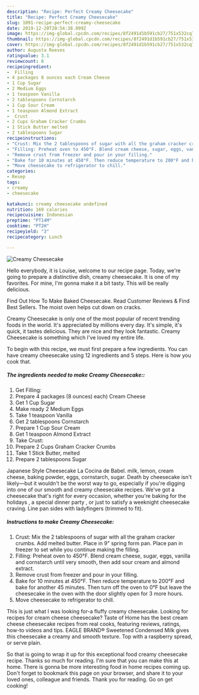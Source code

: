 ```yaml
---
description: "Recipe: Perfect Creamy Cheesecake"
title: "Recipe: Perfect Creamy Cheesecake"
slug: 1091-recipe-perfect-creamy-cheesecake
date: 2019-12-20T20:54:38.099Z
image: https://img-global.cpcdn.com/recipes/8f2491d1b591cb27/751x532cq70/creamy-cheesecake-recipe-main-photo.jpg
thumbnail: https://img-global.cpcdn.com/recipes/8f2491d1b591cb27/751x532cq70/creamy-cheesecake-recipe-main-photo.jpg
cover: https://img-global.cpcdn.com/recipes/8f2491d1b591cb27/751x532cq70/creamy-cheesecake-recipe-main-photo.jpg
author: Augusta Reeves
ratingvalue: 3.1
reviewcount: 8
recipeingredient:
-  Filling
- 4 packages 8 ounces each Cream Cheese
- 1 Cup Sugar
- 2 Medium Eggs
- 1 teaspoon Vanilla
- 2 tablespoons Cornstarch
- 1 Cup Sour Cream
- 1 teaspoon Almond Extract
-  Crust
- 2 Cups Graham Cracker Crumbs
- 1 Stick Butter melted
- 2 tablespoons Sugar
recipeinstructions:
- "Crust: Mix the 2 tablespoons of sugar with all the graham cracker crumbs. Add melted butter. Place in 9&#34; spring form pan. Place pan in freezer to set while you continue making the filling."
- "Filling: Preheat oven to 450°F. Blend cream cheese, sugar, eggs, vanilla and cornstarch until very smooth, then add sour cream and almond extract."
- "Remove crust from freezer and pour in your filling."
- "Bake for 10 minutes at 450°F. Then reduce temperature to 200°F and bake for another 45 minutes. Then turn off the oven to 0°F but leave the cheesecake in the oven with the door slightly open for 3 more hours."
- "Move cheesecake to refrigerator to chill."
categories:
- Resep
tags:
- creamy
- cheesecake

katakunci: creamy cheesecake undefined
nutrition: 169 calories
recipecuisine: Indonesian
preptime: "PT14M"
cooktime: "PT2H"
recipeyield: "3"
recipecategory: Lunch

---
```



![Creamy Cheesecake](https://img-global.cpcdn.com/recipes/8f2491d1b591cb27/751x532cq70/creamy-cheesecake-recipe-main-photo.jpg)

Hello everybody, it is Louise, welcome to our recipe page. Today, we're going to prepare a distinctive dish, creamy cheesecake. It is one of my favorites. For mine, I'm gonna make it a bit tasty. This will be really delicious.

Find Out How To Make Baked Cheesecake. Read Customer Reviews &amp; Find Best Sellers. The moist oven helps cut down on cracks.

Creamy Cheesecake is only one of the most popular of recent trending foods in the world. It's appreciated by millions every day. It's simple, it's quick, it tastes delicious. They are nice and they look fantastic. Creamy Cheesecake is something which I've loved my entire life.


To begin with this recipe, we must first prepare a few ingredients. You can have creamy cheesecake using 12 ingredients and 5 steps. Here is how you cook that.

##### The ingredients needed to make Creamy Cheesecake::

1. Get  Filling:
1. Prepare 4 packages (8 ounces) each) Cream Cheese
1. Get 1 Cup Sugar
1. Make ready 2 Medium Eggs
1. Take 1 teaspoon Vanilla
1. Get 2 tablespoons Cornstarch
1. Prepare 1 Cup Sour Cream
1. Get 1 teaspoon Almond Extract
1. Take  Crust:
1. Prepare 2 Cups Graham Cracker Crumbs
1. Take 1 Stick Butter, melted
1. Prepare 2 tablespoons Sugar


Japanese Style Cheesecake La Cocina de Babel. milk, lemon, cream cheese, baking powder, eggs, cornstarch, sugar. Death by cheesecake isn&#39;t likely—but it wouldn&#39;t be the worst way to go, especially if you&#39;re digging into one of our smooth and creamy cheesecake recipes. We&#39;ve got a cheesecake that&#39;s right for every occasion, whether you&#39;re baking for the holidays , a special dinner party , or just to satisfy a weeknight cheesecake craving. Line pan sides with ladyfingers (trimmed to fit). 

##### Instructions to make Creamy Cheesecake:

1. Crust: Mix the 2 tablespoons of sugar with all the graham cracker crumbs. Add melted butter. Place in 9&#34; spring form pan. Place pan in freezer to set while you continue making the filling.
1. Filling: Preheat oven to 450°F. Blend cream cheese, sugar, eggs, vanilla and cornstarch until very smooth, then add sour cream and almond extract.
1. Remove crust from freezer and pour in your filling.
1. Bake for 10 minutes at 450°F. Then reduce temperature to 200°F and bake for another 45 minutes. Then turn off the oven to 0°F but leave the cheesecake in the oven with the door slightly open for 3 more hours.
1. Move cheesecake to refrigerator to chill.


This is just what I was looking for-a fluffy creamy cheesecake. Looking for recipes for cream cheese cheesecake? Taste of Home has the best cream cheese cheesecake recipes from real cooks, featuring reviews, ratings, how-to videos and tips. EAGLE BRAND® Sweetened Condensed Milk gives this cheesecake a creamy and smooth texture. Top with a raspberry spread, or serve plain. 

So that is going to wrap it up for this exceptional food creamy cheesecake recipe. Thanks so much for reading. I'm sure that you can make this at home. There is gonna be more interesting food in home recipes coming up. Don't forget to bookmark this page on your browser, and share it to your loved ones, colleague and friends. Thank you for reading. Go on get cooking!
